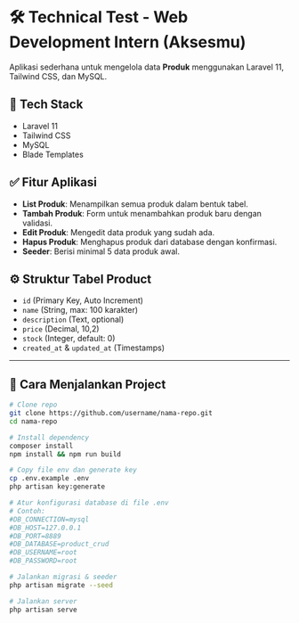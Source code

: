 # 🛠️ Technical Test - Web Development Intern (Aksesmu)

Aplikasi sederhana untuk mengelola data **Produk** menggunakan Laravel 11, Tailwind CSS, dan MySQL.

## 🔧 Tech Stack

-   Laravel 11
-   Tailwind CSS
-   MySQL
-   Blade Templates

## ✅ Fitur Aplikasi

-   **List Produk**: Menampilkan semua produk dalam bentuk tabel.
-   **Tambah Produk**: Form untuk menambahkan produk baru dengan validasi.
-   **Edit Produk**: Mengedit data produk yang sudah ada.
-   **Hapus Produk**: Menghapus produk dari database dengan konfirmasi.
-   **Seeder**: Berisi minimal 5 data produk awal.

## ⚙️ Struktur Tabel Product

-   `id` (Primary Key, Auto Increment)
-   `name` (String, max: 100 karakter)
-   `description` (Text, optional)
-   `price` (Decimal, 10,2)
-   `stock` (Integer, default: 0)
-   `created_at` & `updated_at` (Timestamps)

---

## 🚀 Cara Menjalankan Project

```bash
# Clone repo
git clone https://github.com/username/nama-repo.git
cd nama-repo

# Install dependency
composer install
npm install && npm run build

# Copy file env dan generate key
cp .env.example .env
php artisan key:generate

# Atur konfigurasi database di file .env
# Contoh:
#DB_CONNECTION=mysql
#DB_HOST=127.0.0.1
#DB_PORT=8889
#DB_DATABASE=product_crud
#DB_USERNAME=root
#DB_PASSWORD=root

# Jalankan migrasi & seeder
php artisan migrate --seed

# Jalankan server
php artisan serve
```
